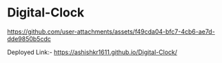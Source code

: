 # Digital-Clock



https://github.com/user-attachments/assets/f49cda04-bfc7-4cb6-ae7d-dde9850b5cdc


Deployed Link:- https://ashishkr1611.github.io/Digital-Clock/

